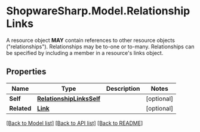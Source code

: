 # ShopwareSharp.Model.RelationshipLinks
A resource object **MAY** contain references to other resource objects (\"relationships\"). Relationships may be to-one or to-many. Relationships can be specified by including a member in a resource's links object.

## Properties

Name | Type | Description | Notes
------------ | ------------- | ------------- | -------------
**Self** | [**RelationshipLinksSelf**](RelationshipLinksSelf.md) |  | [optional] 
**Related** | [**Link**](Link.md) |  | [optional] 

[[Back to Model list]](../../README.md#documentation-for-models) [[Back to API list]](../../README.md#documentation-for-api-endpoints) [[Back to README]](../../README.md)


